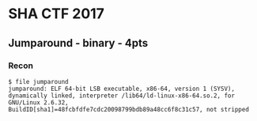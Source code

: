 # SHA CTF 2017
## Jumparound - binary - 4pts

### Recon

	$ file jumparound
	jumparound: ELF 64-bit LSB executable, x86-64, version 1 (SYSV), dynamically linked, interpreter /lib64/ld-linux-x86-64.so.2, for GNU/Linux 2.6.32, BuildID[sha1]=48fcbfdfe7cdc20098799bdb89a48cc6f8c31c57, not stripped
